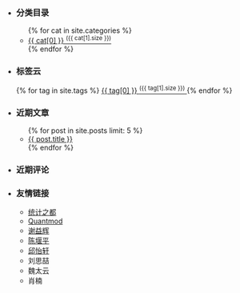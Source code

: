 <aside>
      <ul id="side" class="clear">
        <li class="widget">
          <h3 class="widgettitle title">分类目录</h3>
          <ul class="categories">
              {% for cat in site.categories %}
                <li><a href="/categories.html#{{ cat[0] }}-ref" title="{{ cat[0] }}" rel="{{ cat[1].size }}">{{ cat[0] }} <sup>({{ cat[1].size }})</sup></a></li>
              {% endfor %}
          </ul>
        </li>
        <li class="widget">
          <h3 class="widgettitle  title">标签云</h3>
           <p>
              <div id='tag_cloud'>
                {% for tag in site.tags %}
                <a href="/tags.html#{{ tag[0] }}-ref" title="{{ tag[0] }}" rel="{{ tag[1].size }}">{{ tag[0] }} 
                <sup>({{ tag[1].size }})</sup>
                </a>
                {% endfor %}
            </div>
          </p>
          <script language="javascript">
             $.fn.tagcloud.defaults = {
              size: {start: 1, end: 1.5, unit: 'em'}
            };
          $(function () {
            $('#tag_cloud a').tagcloud();
          });
          </script>
        </li>
        <li class="widget">
          <h3 class="widgettitle  title">近期文章</h3>
          <ul class="posts">
            {% for post in site.posts limit: 5 %}
              <li><a href="{{ post.url }}" title="{{ post.title }}">{{ post.title }}</a></li>
            {% endfor %}
          </ul>
        </li>
        <li class="widget">
          <h3 class="widgettitle  title">近期评论</h3>
          <ul class="comments">
            <script type="text/javascript" src="http://yishuo.disqus.com/recent_comments_widget.js?num_items=5&hide_avatars=0&avatar_size=32&excerpt_length=50">
            </script>
          </ul>
        </li>
        <li class="widget">
          <h3 class="widgettitle  title">友情链接</h3>
          <ul class='blogroll'>
            <li><a href="http://cos.name">统计之都</a></li>
            <li><a href="http://quantmod.com">Quantmod</a></li>
            <li><a href="http://yihui.name">谢益辉</a></li>
			<li><a href="http://yanping.me">陈堰平</a></li>
			<li><a href="http://yixuan.cos.name/">邱怡轩</a></li>
			<li><a href="http://www.bjt.com"></a>刘思喆</li>
			<li><a href="http://taiyun.cos.name"></a>魏太云</li>
			<li><a href="http://www.road2stat.com/"></a>肖楠</li>
          </ul>
        </li>
      </ul>
</aside>